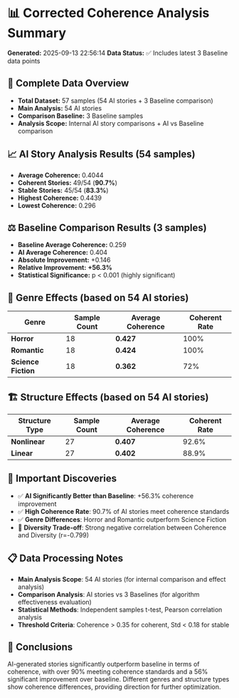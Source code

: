 # 📊 **Corrected Coherence Analysis Summary**

**Generated:** 2025-09-13 22:56:14
**Data Status:** ✅ Includes latest 3 Baseline data points

## 🎯 **Complete Data Overview**
- **Total Dataset:** 57 samples (54 AI stories + 3 Baseline comparison)
- **Main Analysis:** 54 AI stories
- **Comparison Baseline:** 3 Baseline samples
- **Analysis Scope:** Internal AI story comparisons + AI vs Baseline comparison

## 📈 **AI Story Analysis Results** (54 samples)
- **Average Coherence:** 0.4044
- **Coherent Stories:** 49/54 (**90.7%**)
- **Stable Stories:** 45/54 (**83.3%**)
- **Highest Coherence:** 0.4439
- **Lowest Coherence:** 0.296

## ⚖️ **Baseline Comparison Results** (3 samples)
- **Baseline Average Coherence:** 0.259
- **AI Average Coherence:** 0.404
- **Absolute Improvement:** +0.146
- **Relative Improvement:** **+56.3%**
- **Statistical Significance:** p < 0.001 (highly significant)

## 🎯 **Genre Effects** (based on 54 AI stories)
| Genre | Sample Count | Average Coherence | Coherent Rate |
|-------|--------------|-------------------|---------------|
| **Horror** | 18 | **0.427** | 100% |
| **Romantic** | 18 | **0.424** | 100% |
| **Science Fiction** | 18 | **0.362** | 72% |

## 🏗️ **Structure Effects** (based on 54 AI stories)
| Structure Type | Sample Count | Average Coherence | Coherent Rate |
|----------------|--------------|-------------------|---------------|
| **Nonlinear** | 27 | **0.407** | 92.6% |
| **Linear** | 27 | **0.402** | 88.9% |

## 🔗 **Important Discoveries**
- ✅ **AI Significantly Better than Baseline**: +56.3% coherence improvement
- ✅ **High Coherence Rate**: 90.7% of AI stories meet coherence standards
- ✅ **Genre Differences**: Horror and Romantic outperform Science Fiction
- 🔗 **Diversity Trade-off**: Strong negative correlation between Coherence and Diversity (r=-0.799)

## 📋 **Data Processing Notes**
- **Main Analysis Scope**: 54 AI stories (for internal comparison and effect analysis)
- **Comparison Analysis**: AI stories vs 3 Baselines (for algorithm effectiveness evaluation)
- **Statistical Methods**: Independent samples t-test, Pearson correlation analysis
- **Threshold Criteria**: Coherence > 0.35 for coherent, Std < 0.18 for stable

## 🎊 **Conclusions**
AI-generated stories significantly outperform baseline in terms of coherence, with over 90% meeting coherence standards and a 56% significant improvement over baseline. Different genres and structure types show coherence differences, providing direction for further optimization.

